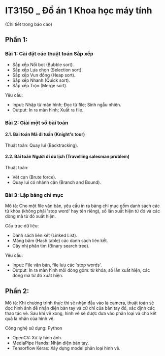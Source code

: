 # IT3150 _ Đồ án 1 Khoa học máy tính 
(Chi tiết trong báo cáo)
## Phần 1:
### Bài 1: Cài đặt các thuật toán Sắp xếp
  - Sắp xếp Nổi bọt (Bubble sort).
  - Sắp xếp Lựa chọn (Selection sort).
  - Sắp xếp Vun đống (Heap sort).
  - Sắp xếp Nhanh (Quick sort).
  - Sắp xếp Trộn (Merge sort).
  
  Yêu cầu:
  - Input: Nhập từ màn hình; Đọc từ file; Sinh ngẫu nhiên.
  - Output: In ra màn hình; Xuất ra file.
  
### Bài 2: Giải một số bài toán
#### 2.1. Bài toán Mã đi tuần (Knight's tour)
  Thuật toán: Quay lui (Backtracking).
#### 2.2. Bài toán Người đi du lịch (Travelling salesman problem)
  Thuật toán:
  - Vét cạn (Brute force).
  - Quay lui có nhánh cận (Branch and Bound).
  
### Bài 3: Lập bảng chỉ mục
  Mô tả: Cho một file văn bản, yêu cầu in ra bảng chỉ mục gồm danh sách các từ khóa (không phải 'stop word' hay tên riêng), số lần xuất hiện từ đó và các dòng mà từ đó xuất hiện.
  
  Cấu trúc dữ liệu:
  - Danh sách liên kết (Linked List).
  - Mảng băm (Hash table) các danh sách liên kết.
  - Cây nhị phân tìm (Binary search tree).
  
  Yêu cầu:
  - Input: File văn bản, file lưu các 'stop words'.
  - Output: In ra màn hình mỗi dòng gồm: từ khóa, số lần xuất hiện, các dòng mà từ đó xuất hiện.

## Phần 2:
  Mô tả: Khi chương trình thực thi sẽ nhận đầu vào là camera, thuật toán sẽ đọc hình ảnh để nhận diện bàn tay và cử chỉ của bàn tay đó, xác định các thao tác vẽ. Sau khi vẽ xong, hình vẽ sẽ được đưa vào phân loại và cho kết quả là nhãn của hình vẽ.
  
  Công nghệ sử dụng: Python
  - OpenCV: Xử lý hình ảnh.
  - MediaPipe Hands: Nhận diện bàn tay.
  - Tensorflow Keras: Xây dựng model phân loại hình vẽ.
